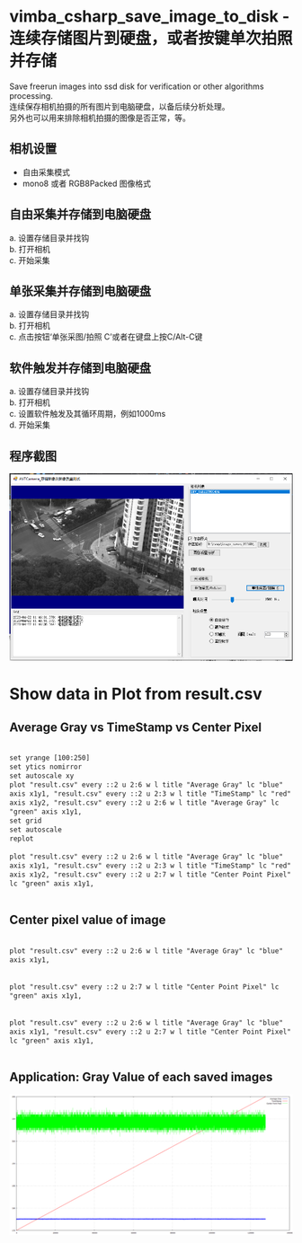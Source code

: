 # vimba_csharp_save_image_to_disk - 连续存储图片到硬盘，或者按键单次拍照并存储
Save freerun images into ssd disk for verification or other algorithms processing.  
连续保存相机拍摄的所有图片到电脑硬盘，以备后续分析处理。  
另外也可以用来排除相机拍摄的图像是否正常，等。  

## 相机设置
* 自由采集模式  
* mono8 或者 RGB8Packed 图像格式  

## 自由采集并存储到电脑硬盘
a. 设置存储目录并找钩  
b. 打开相机  
c. 开始采集  

## 单张采集并存储到电脑硬盘
a. 设置存储目录并找钩  
b. 打开相机  
c. 点击按钮‘单张采图/拍照 C’或者在键盘上按C/Alt-C键

## 软件触发并存储到电脑硬盘
a. 设置存储目录并找钩  
b. 打开相机  
c. 设置软件触发及其循环周期，例如1000ms  
d. 开始采集  

## 程序截图
![screenshot.png](screenshot.png)

# Show data in Plot from result.csv


## Average Gray vs TimeStamp vs Center Pixel

```

set yrange [100:250]
set ytics nomirror 
set autoscale xy
plot "result.csv" every ::2 u 2:6 w l title "Average Gray" lc "blue" axis x1y1, "result.csv" every ::2 u 2:3 w l title "TimeStamp" lc "red" axis x1y2, "result.csv" every ::2 u 2:6 w l title "Average Gray" lc "green" axis x1y1, 
set grid 
set autoscale
replot 

plot "result.csv" every ::2 u 2:6 w l title "Average Gray" lc "blue" axis x1y1, "result.csv" every ::2 u 2:3 w l title "TimeStamp" lc "red" axis x1y2, "result.csv" every ::2 u 2:7 w l title "Center Point Pixel" lc "green" axis x1y1,   


```


## Center pixel value of image

```

plot "result.csv" every ::2 u 2:6 w l title "Average Gray" lc "blue" axis x1y1, 


plot "result.csv" every ::2 u 2:7 w l title "Center Point Pixel" lc "green" axis x1y1, 


plot "result.csv" every ::2 u 2:6 w l title "Average Gray" lc "blue" axis x1y1, "result.csv" every ::2 u 2:7 w l title "Center Point Pixel" lc "green" axis x1y1, 


```

## Application: Gray Value of each saved images  
![AVT-frames-stability.png](AVT-frames-stability.png)


